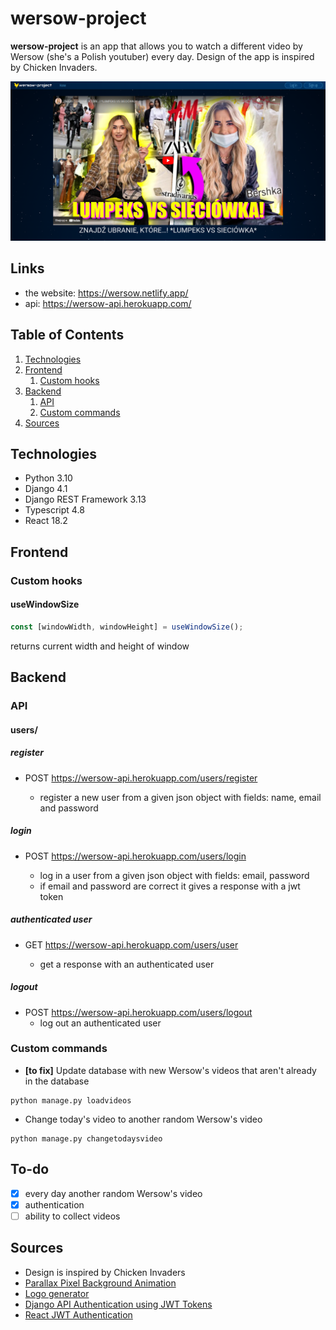 # wersow-project

**wersow-project** is an app that allows you to watch a different video by Wersow (she's a Polish youtuber) every day. Design of the app is inspired by Chicken Invaders.

![Screenshot of the](screenshot.png)

## Links

- the website: https://wersow.netlify.app/
- api: https://wersow-api.herokuapp.com/

## Table of Contents

1. [Technologies](#technologies)
1. [Frontend](#frontend)
   1. [Custom hooks](#custom-hooks)
1. [Backend](#backend)
   1. [API](#api)
   1. [Custom commands](#custom-commands)
1. [Sources](#sources)

## Technologies

- Python 3.10
- Django 4.1
- Django REST Framework 3.13
- Typescript 4.8
- React 18.2

## Frontend

### Custom hooks

#### useWindowSize

```javascript
const [windowWidth, windowHeight] = useWindowSize();
```

returns current width and height of window

## Backend

### API

#### users/

##### register

- POST https://wersow-api.herokuapp.com/users/register

  - register a new user from a given json object with fields: name, email and password

##### login

- POST https://wersow-api.herokuapp.com/users/login

  - log in a user from a given json object with fields: email, password
  - if email and password are correct it gives a response with a jwt token

##### authenticated user

- GET https://wersow-api.herokuapp.com/users/user

  - get a response with an authenticated user

##### logout

- POST https://wersow-api.herokuapp.com/users/logout
  - log out an authenticated user

### Custom commands

- **[to fix]** Update database with new Wersow's videos that aren't already in the database

```
python manage.py loadvideos
```

- Change today's video to another random Wersow's video

```
python manage.py changetodaysvideo
```

## To-do

- [x] every day another random Wersow's video
- [x] authentication
- [ ] ability to collect videos

## Sources

- Design is inspired by Chicken Invaders
- [Parallax Pixel Background Animation](https://youtu.be/aywzn9cf-_U)
- [Logo generator](https://logo.com/)
- [Django API Authentication using JWT Tokens](https://youtu.be/PUzgZrS_piQ)
- [React JWT Authentication](https://youtu.be/OUP-urBy1k4)
